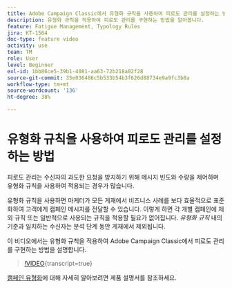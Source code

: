 ```yaml
---
title: Adobe Campaign Classic에서 유형화 규칙을 사용하여 피로도 관리를 설정하는 방법
description: 유형화 규칙을 적용하여 피로도 관리를 구현하는 방법을 알아봅니다.
feature: Fatigue Management, Typology Rules
jira: KT-1564
doc-type: feature video
activity: use
team: TM
role: User
level: Beginner
exl-id: 1bb86ce5-39b1-4081-aa63-72b218a02f28
source-git-commit: 35e036486c5b533b54b3f626d88734e9a9fc3b8a
workflow-type: tm+mt
source-wordcount: '136'
ht-degree: 38%

---
```


# 유형화 규칙을 사용하여 피로도 관리를 설정하는 방법

피로도 관리는 수신자의 과도한 요청을 방지하기 위해 메시지 빈도와 수량을 제어하며 유형화 규칙을 사용하여 적용되는 경우가 많습니다.

유형화 규칙을 사용하면 마케터가 모든 게재에서 비즈니스 사례를 보다 효율적으로 표준화하여 고객에게 캠페인 메시지를 전달할 수 있습니다. 이렇게 하면 각 개별 캠페인에 제외 규칙 또는 일반적으로 사용되는 규칙을 적용할 필요가 없어집니다. *유형화 규칙* 내의 기준과 일치하는 수신자는 분석 단계 동안 게재에서 제외됩니다.

이 비디오에서는 유형화 규칙을 적용하여 Adobe Campaign Classic에서 피로도 관리를 구현하는 방법을 설명합니다.

>[!VIDEO](https://video.tv.adobe.com/v/25090?quality=12&learn=on){transcript=true}

[캠페인 유형화](https://experienceleague.adobe.com/docs/campaign-classic/using/orchestrating-campaigns/campaign-optimization/about-campaign-typologies.html?lang=ko)에 대해 자세히 알아보려면 제품 설명서를 참조하세요.
